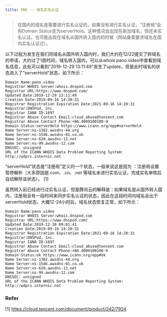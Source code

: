 ```yaml
---
title: DNS -- 域名实名认证
---
```


> 在国内的域名是需要进行实名认证的，如果没有进行实名认证，“注册局”会将Domain Status变为serverHold。这种情况会出现在新加域名，但还未实名认证。也可能出现在域名从国外转入国内的时候（网站备案要求域名在国内实名认证过）。


以下过程为发生在我们将域名从国外转入国内时，我们大约在12/22提交了转域名的申请，大约过了1周时间，域名转入国内，可以从whois pano.video中查看到域名信息，此处可以看到“2019-12-29 13:11:49”发生了update，但是此时域名的状态进入了“serverHold”状态，如下所示：
```
Domain Name:pano.video
Registrar WHOIS Server:whois.dnspod.com
Registrar URL:https://www.dnspod.com/
Updated Date:2019-12-29 13:11:49
Creation Date:2019-09-16 14:20:31
Registrar Registration Expiration Date:2021-09-16 14:20:31
Registrar:DNSPod, Inc.
Registrar IANA ID:1697
Registrar Abuse Contact Email:cloud_abuse@tencent.com
Registrar Abuse Contact Phone:+86.4009100100-9
Domain Status:serverHold https://www.icann.org/epp#serverHold
Name Server:ns-1382.awsdns-44.org
Name Server:ns-1546.awsdns-01.co.uk
Name Server:ns-620.awsdns-13.net
Name Server:ns-99.awsdns-12.com
DNSSEC: unsigned
URL of the ICANN WHOIS Data Problem Reporting System: http://wdprs.internic.net
```

“serverHold”状态是“注册局”定义的一个状态，一般来说这是因为 ：注册局设置暂停解析（大多原因是.com、.cn、.net 等域名未进行实名认证，完成实名审核后自动解除该状态）。  [1]

虽然转入前已经进行过实名认证，但是腾讯云的解释是：如果域名是从国外转入国内，注册局会有一段时间来同步实名认证的状态，因此在这段时间内域名会出于serverHold状态，大概12-24小时后，域名状态恢复正常，如下所示：
```
Domain Name:pano.video
Registrar WHOIS Server:whois.dnspod.com
Registrar URL:https://www.dnspod.com/
Updated Date:2019-12-30 09:01:41
Creation Date:2019-09-16 14:20:31
Registrar Registration Expiration Date:2021-09-16 14:20:31
Registrar:DNSPod, Inc.
Registrar IANA ID:1697
Registrar Abuse Contact Email:cloud_abuse@tencent.com
Registrar Abuse Contact Phone:+86.4009100100-9
Domain Status:ok https://www.icann.org/epp#ok
Name Server:ns-1382.awsdns-44.org
Name Server:ns-1546.awsdns-01.co.uk
Name Server:ns-620.awsdns-13.net
Name Server:ns-99.awsdns-12.com
DNSSEC: unsigned
URL of the ICANN WHOIS Data Problem Reporting System: http://wdprs.internic.net
```


### Refer

[1] https://cloud.tencent.com/document/product/242/7924
